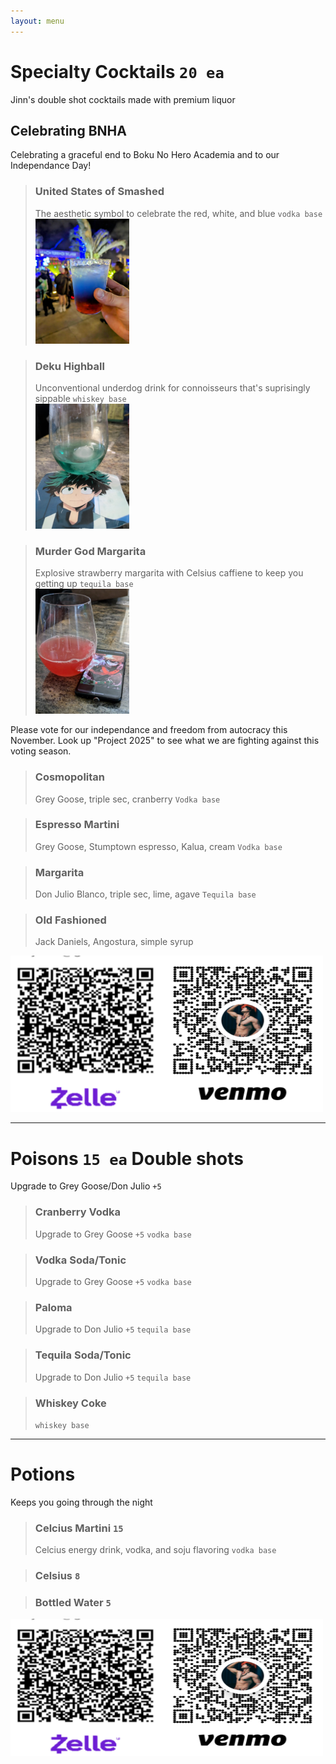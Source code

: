 ```yaml
---
layout: menu
---
```

# Specialty Cocktails `20 ea` 
Jinn's double shot cocktails made with premium liquor

##  Celebrating BNHA
 Celebrating a graceful  end to Boku No Hero Academia and to our Independance Day!
 
> ### United States of Smashed
>The aesthetic symbol to celebrate  the red, white, and blue `vodka base`   
> <img src= "ax.drinks.unitedstatesofsmashed.jpg" width="150" height="200">

 >### Deku Highball
> Unconventional underdog drink for connoisseurs that's suprisingly sippable  `whiskey base`   
> <img src= "ax.drinks.dekuhighball.jpg" width="150" height="200">

>### Murder God  Margarita
>Explosive strawberry margarita with Celsius caffiene to keep you getting up `tequila base`    
> <img src= "ax.drinks.murdergodmargarita.jpg" width="150" height="200">

Please vote for our independance and freedom from autocracy this November. Look up "Project 2025" to see what we are fighting against this voting season.

> ### Cosmopolitan
> Grey Goose, triple sec, cranberry `Vodka base`

> ### Espresso Martini 
> Grey Goose, Stumptown espresso, Kalua, cream `Vodka base`

> ### Margarita 
> Don Julio Blanco, triple sec, lime, agave `Tequila base`

> ### Old Fashioned 
> Jack Daniels, Angostura, simple syrup

<img src= "qr0.jpg" width="500" height="250">

---

# Poisons `15 ea`  Double shots
 Upgrade to Grey Goose/Don Julio `+5` 

> ### Cranberry Vodka 
> Upgrade to Grey Goose `+5` `vodka base`

> ### Vodka Soda/Tonic
> Upgrade to Grey Goose `+5`  `vodka base`

> ### Paloma
> Upgrade to Don Julio `+5`  `tequila base`

> ### Tequila Soda/Tonic
> Upgrade to Don Julio `+5`  `tequila base`

> ### Whiskey Coke 
>  `whiskey base`

--- 
# Potions
Keeps you going through the night
> ### Celcius Martini `15`
> Celcius energy drink, vodka, and soju flavoring `vodka base`

> ### Celsius `8`

> ### Bottled Water `5` 

<img src= "qr0.jpg" width="500" height="220">
